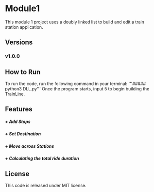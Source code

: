 # Module1
This module 1 project uses a doubly linked list to build and edit a train station application.

## Versions
### v1.0.0

## How to Run
To run the code, run the following command in your terminal:
'''##### python3 DLL.py'''
Once the program starts, input 5 to begin building the TrainLine.  
## Features
##### + Add Stops

##### + Set Destination

##### + Move across Stations

##### + Calculating the total ride duration

## License 
This code is released under MIT license.
